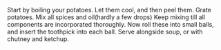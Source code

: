 Start by boiling your potatoes.
Let them cool, and then peel them.
Grate potatoes.
Mix all spices and oil(hardly a few drops)
Keep mixing till all components are incorporated thoroughly.
Now roll these into small balls, and insert the toothpick into each ball.
Serve alongside soup, or with chutney and ketchup.